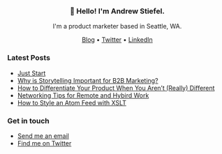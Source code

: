 <h3 align="center">👋 Hello! I'm Andrew Stiefel.</h3>

<p align="center">I'm a product marketer based in Seattle, WA.</p>

<p align="center">
  <a href="https://andrewstiefel.com">Blog</a> •
  <a href="https://twitter.com/andrewstiefel">Twitter</a> •
  <a href="https://www.linkedin.com/andrewstiefel">LinkedIn</a>
</p>

### Latest Posts
<!-- feed start -->
- [Just Start](https://andrewstiefel.com/just-start/)
- [Why is Storytelling Important for B2B Marketing?](https://andrewstiefel.com/storytelling-important-B2B-marketing/)
- [How to Differentiate Your Product When You Aren’t (Really) Different](https://andrewstiefel.com/differentiate-product-competition/)
- [Networking Tips for Remote and Hybird Work](https://andrewstiefel.com/networking-tips-remote-hybrid-job/)
- [How to Style an Atom Feed with XSLT](https://andrewstiefel.com/style-atom-xsl/)
<!-- feed end -->

### Get in touch
* [Send me an email](mailto:andrew@andrewstiefel.com)
* [Find me on Twitter](https://twitter.com/andrewstiefel)
